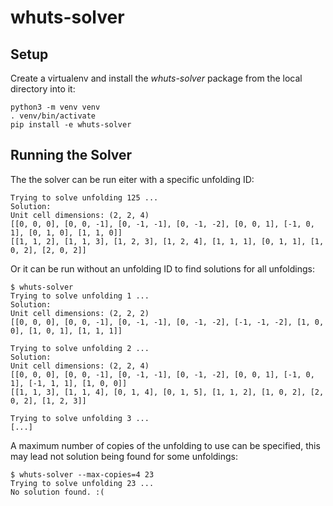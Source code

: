 # whuts-solver

## Setup

Create a virtualenv and install the _whuts-solver_ package from the local directory into it:

```
python3 -m venv venv
. venv/bin/activate
pip install -e whuts-solver
```


## Running the Solver

The the solver can be run eiter with a specific unfolding ID:

```
Trying to solve unfolding 125 ...
Solution:
Unit cell dimensions: (2, 2, 4)
[[0, 0, 0], [0, 0, -1], [0, -1, -1], [0, -1, -2], [0, 0, 1], [-1, 0, 1], [0, 1, 0], [1, 1, 0]]
[[1, 1, 2], [1, 1, 3], [1, 2, 3], [1, 2, 4], [1, 1, 1], [0, 1, 1], [1, 0, 2], [2, 0, 2]]
```

Or it can be run without an unfolding ID to find solutions for all unfoldings:

```
$ whuts-solver 
Trying to solve unfolding 1 ...
Solution:
Unit cell dimensions: (2, 2, 2)
[[0, 0, 0], [0, 0, -1], [0, -1, -1], [0, -1, -2], [-1, -1, -2], [1, 0, 0], [1, 0, 1], [1, 1, 1]]

Trying to solve unfolding 2 ...
Solution:
Unit cell dimensions: (2, 2, 4)
[[0, 0, 0], [0, 0, -1], [0, -1, -1], [0, -1, -2], [0, 0, 1], [-1, 0, 1], [-1, 1, 1], [1, 0, 0]]
[[1, 1, 3], [1, 1, 4], [0, 1, 4], [0, 1, 5], [1, 1, 2], [1, 0, 2], [2, 0, 2], [1, 2, 3]]

Trying to solve unfolding 3 ...
[...]
```

A maximum number of copies of the unfolding to use can be specified, this may lead not solution being found for some unfoldings:

```
$ whuts-solver --max-copies=4 23 
Trying to solve unfolding 23 ...
No solution found. :(
```
